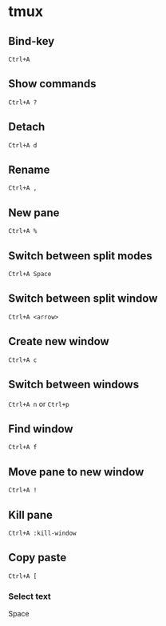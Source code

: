 # tmux

## Bind-key

`Ctrl+A`

## Show commands

`Ctrl+A ?`

## Detach

`Ctrl+A d`

## Rename

`Ctrl+A ,`

## New pane

`Ctrl+A %`

## Switch between split modes

`Ctrl+A Space`

## Switch between split window

`Ctrl+A <arrow>`

## Create new window

`Ctrl+A c`

## Switch between windows

`Ctrl+A n` or `Ctrl+p`


## Find window

`Ctrl+A f`

## Move pane to new window

`Ctrl+A !`

## Kill pane

`Ctrl+A :kill-window`

## Copy paste

`Ctrl+A [`

### Select text

Space
